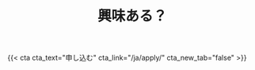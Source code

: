 ﻿---
# An instance of the Blank widget.
# Documentation: https://sourcethemes.com/academic/docs/page-builder/
widget: blank

# Activate this widget? true/false
active: true

# This file represents a page section.
headless: true

# Order that this section appears on the page.
weight: 50

title: 興味ある？

design:
  columns: "2"

  #spacing:
  #  padding: ["20px", "0", "20px", "0"]

---

{{< cta cta_text="申し込む" cta_link="/ja/apply/" cta_new_tab="false" >}}